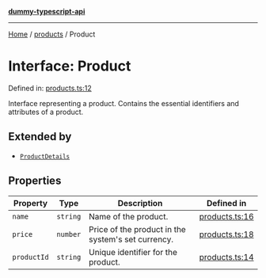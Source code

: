 [**dummy-typescript-api**](../../README.md)

***

[Home](../../README.md) / [products](../README.md) / Product

# Interface: Product

Defined in: [products.ts:12](https://github.com/typedoc2md/dummy-typescript-api/blob/main/src/products.ts#L12)

Interface representing a product.
Contains the essential identifiers and attributes of a product.

## Extended by

- [`ProductDetails`](ProductDetails.md)

## Properties

| Property | Type | Description | Defined in |
| ------ | ------ | ------ | ------ |
| <a id="name"></a> `name` | `string` | Name of the product. | [products.ts:16](https://github.com/typedoc2md/dummy-typescript-api/blob/main/src/products.ts#L16) |
| <a id="price"></a> `price` | `number` | Price of the product in the system's set currency. | [products.ts:18](https://github.com/typedoc2md/dummy-typescript-api/blob/main/src/products.ts#L18) |
| <a id="productid"></a> `productId` | `string` | Unique identifier for the product. | [products.ts:14](https://github.com/typedoc2md/dummy-typescript-api/blob/main/src/products.ts#L14) |
